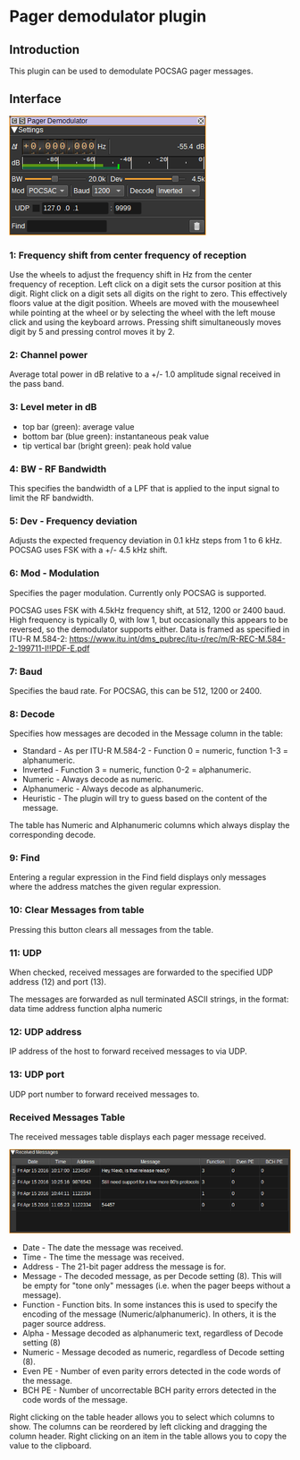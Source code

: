 <h1>Pager demodulator plugin</h1>

<h2>Introduction</h2>

This plugin can be used to demodulate POCSAG pager messages.

<h2>Interface</h2>

![Pager Demodulator plugin GUI](../../../doc/img/PagerDemod_plugin.png)

<h3>1: Frequency shift from center frequency of reception</h3>

Use the wheels to adjust the frequency shift in Hz from the center frequency of reception. Left click on a digit sets the cursor position at this digit. Right click on a digit sets all digits on the right to zero. This effectively floors value at the digit position. Wheels are moved with the mousewheel while pointing at the wheel or by selecting the wheel with the left mouse click and using the keyboard arrows. Pressing shift simultaneously moves digit by 5 and pressing control moves it by 2.

<h3>2: Channel power</h3>

Average total power in dB relative to a +/- 1.0 amplitude signal received in the pass band.

<h3>3: Level meter in dB</h3>

  - top bar (green): average value
  - bottom bar (blue green): instantaneous peak value
  - tip vertical bar (bright green): peak hold value

<h3>4: BW - RF Bandwidth</h3>

This specifies the bandwidth of a LPF that is applied to the input signal to limit the RF bandwidth.

<h3>5: Dev - Frequency deviation</h3>

Adjusts the expected frequency deviation in 0.1 kHz steps from 1 to 6 kHz. POCSAG uses FSK with a +/- 4.5 kHz shift.

<h3>6: Mod - Modulation</h3>

Specifies the pager modulation. Currently only POCSAG is supported.

POCSAG uses FSK with 4.5kHz frequency shift, at 512, 1200 or 2400 baud.
High frequency is typically 0, with low 1, but occasionally this appears to be reversed, so the demodulator supports either.
Data is framed as specified in ITU-R M.584-2: https://www.itu.int/dms_pubrec/itu-r/rec/m/R-REC-M.584-2-199711-I!!PDF-E.pdf

<h3>7: Baud</h3>

Specifies the baud rate. For POCSAG, this can be 512, 1200 or 2400.

<h3>8: Decode</h3>

Specifies how messages are decoded in the Message column in the table:

* Standard - As per ITU-R M.584-2 - Function 0 = numeric, function 1-3 = alphanumeric.
* Inverted - Function 3 = numeric, function 0-2 = alphanumeric.
* Numeric - Always decode as numeric.
* Alphanumeric - Always decode as alphanumeric.
* Heuristic - The plugin will try to guess based on the content of the message.

The table has Numeric and Alphanumeric columns which always display the corresponding decode.

<h3>9: Find</h3>

Entering a regular expression in the Find field displays only messages where the address matches the given regular expression.

<h3>10: Clear Messages from table</h3>

Pressing this button clears all messages from the table.

<h3>11: UDP</h3>

When checked, received messages are forwarded to the specified UDP address (12) and port (13).

The messages are forwarded as null terminated ASCII strings, in the format: data time address function alpha numeric

<h3>12: UDP address</h3>

IP address of the host to forward received messages to via UDP.

<h3>13: UDP port</h3>

UDP port number to forward received messages to.

<h3>Received Messages Table</h3>

The received messages table displays each pager message received.

![Pager Demodulator messages table](../../../doc/img/PagerDemod_plugin_messages.png)

* Date - The date the message was received.
* Time - The time the message was received.
* Address - The 21-bit pager address the message is for.
* Message - The decoded message, as per Decode setting (8). This will be empty for "tone only" messages (i.e. when the pager beeps without a message).
* Function - Function bits. In some instances this is used to specify the encoding of the message (Numeric/alphanumeric). In others, it is the pager source address.
* Alpha - Message decoded as alphanumeric text, regardless of Decode setting (8)
* Numeric - Message decoded as numeric, regardless of Decode setting (8).
* Even PE - Number of even parity errors detected in the code words of the message.
* BCH PE - Number of uncorrectable BCH parity errors detected in the code words of the message.

Right clicking on the table header allows you to select which columns to show. The columns can be reordered by left clicking and dragging the column header. Right clicking on an item in the table allows you to copy the value to the clipboard.
